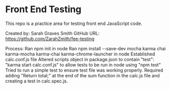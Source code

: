 # Front End Testing

This repo is a practice area for testing front end JavaScript code.

Created by: Sarah Graves Smith
GitHub URL: https://github.com/ZarahZmith/fee-testing

Process:
Ran npm init in node
Ran npm install --save-dev mocha karma chai karma-mocha karma-chai karma-chrome-launcher in node
Established calc.conf.js file
Altered scripts object in package.json to contain "test": "karma start calc.conf.js" to allow tests to be run in node using "npm test"
Tried to run a simple test to ensure test file was working properly. Required adding "Return total;" at the end of the sum function in the calc.js file and creating a test in calc.spec.js.
